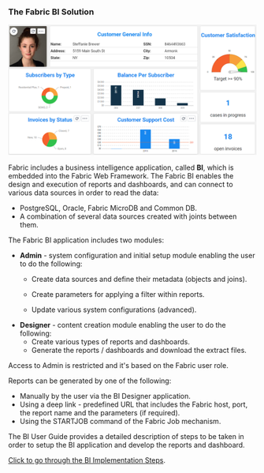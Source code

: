### The Fabric BI Solution

![](images/bi_1.PNG)

Fabric includes a business intelligence application, called **BI**, which is embedded into the Fabric Web Framework. The Fabric BI enables the design and execution of reports and dashboards, and can connect to various data sources in order to read the data: 

* PostgreSQL, Oracle, Fabric MicroDB and Common DB. 
* A combination of several data sources created with joints between them.

The Fabric BI application includes two modules:

* **Admin** - system configuration and initial setup module enabling the user to do the following:

  - Create data sources and define their metadata (objects and joins).

  - Create parameters for applying a filter within reports.

  - Update various system configurations (advanced).

- **Designer** - content creation module enabling the user to do the following:
  - Create various types of reports and dashboards.
  - Generate the reports / dashboards and download the extract files.

Access to Admin is restricted and it's based on the Fabric user role.

Reports can be generated by one of the following:

- Manually by the user via the BI Designer application.
- Using a deep link - predefined URL that includes the Fabric host, port, the report name and the parameters (if required).
- Using the STARTJOB command of the Fabric Job mechanism.

The BI User Guide provides a detailed description of steps to be taken in order to setup the BI application and develop the reports and dashboard.

[Click to go through the BI Implementation Steps](https://support.k2view.com/Academy_6.5/articles/38_bi_integration/00_BI_user_guide_overview.html).
